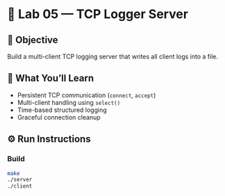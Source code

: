 # 🧪 Lab 05 — TCP Logger Server

## 🎯 Objective
Build a multi-client TCP logging server that writes all client logs into a file.

## 🧱 What You’ll Learn
- Persistent TCP communication (`connect`, `accept`)
- Multi-client handling using `select()`
- Time-based structured logging
- Graceful connection cleanup

## ⚙️ Run Instructions

### Build
```bash
make
./server
./client
```
